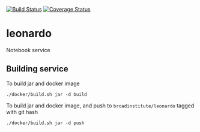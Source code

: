 [![Build Status](https://travis-ci.org/broadinstitute/leonardo.svg?branch=develop)](https://travis-ci.org/broadinstitute/leonardo) [![Coverage Status](https://coveralls.io/repos/github/broadinstitute/leonardo/badge.svg?branch=develop)](https://coveralls.io/github/broadinstitute/leonardo?branch=develop)

# leonardo
Notebook service

## Building service

To build jar and docker image
```
./docker/build.sh jar -d build
```

To build jar and docker image, and push to `broadinstitute/leonardo` tagged with git hash
```
./docker/build.sh jar -d push
```

